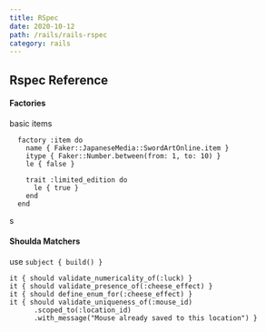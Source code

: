 ```yaml
---
title: RSpec
date: 2020-10-12
path: /rails/rails-rspec
category: rails
---
```


## Rspec Reference

#### Factories

basic items

```ru
  factory :item do
    name { Faker::JapaneseMedia::SwordArtOnline.item }
    itype { Faker::Number.between(from: 1, to: 10) }
    le { false }

    trait :limited_edition do
      le { true }
    end
  end
```

s

#### Shoulda Matchers

use `subject { build() }`

```ru
it { should validate_numericality_of(:luck) }
it { should validate_presence_of(:cheese_effect) }
it { should define_enum_for(:cheese_effect) }
it { should validate_uniqueness_of(:mouse_id)
      .scoped_to(:location_id)
      .with_message("Mouse already saved to this location") }
```
